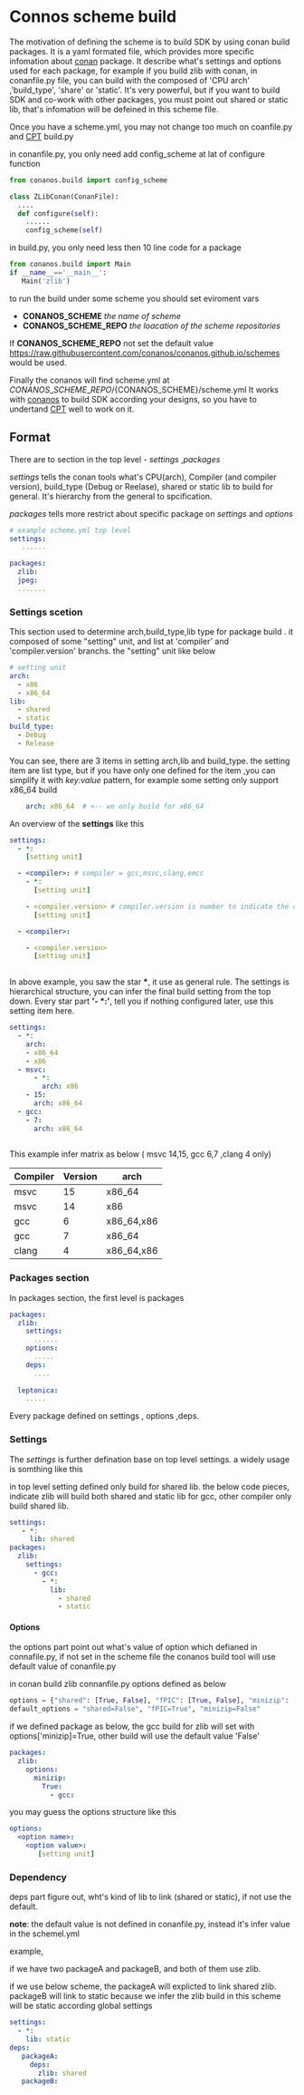 # Connos scheme build

The motivation of defining the scheme is to build SDK by using conan build packages. It is a  yaml formated file, which provides more specific infomation about [conan](https://conan.io) package. It describe what's settings and options used for each package, for example if you build zlib with conan, in conanfile.py file, you can build with the composed of 'CPU arch' ,'build_type', 'share' or 'static'. It's very powerful, but if you want to build SDK and co-work with other packages, you must point out shared or static lib, that's infomation will be defeined in this scheme file.

Once you have a scheme.yml, you may not change too much on coanfile.py and [CPT](https://github.com/conan-io/conan-package-tools) build.py

in conanfile.py, you only need add config_scheme at lat of configure function

``` python
from conanos.build import config_scheme

class ZLibConan(ConanFile):
  ....
  def configure(self):
    ......
    config_scheme(self)

```

in build.py, you only need less then 10 line code for a package

``` python
from conanos.build import Main
if __name__=='__main__':
   Main('zlib')   
```

to run the build under some scheme you should set eviroment vars

* **CONANOS_SCHEME**   *the name of scheme*
* **CONANOS\_SCHEME\_REPO**   *the loacation of the scheme repositories*

If  **CONANOS\_SCHEME\_REPO** not set the default value  https://raw.githubusercontent.com/conanos/conanos.github.io/schemes would be used.

Finally the conanos will find scheme.yml at ${CONANOS\_SCHEME\_REPO}/${CONANOS_SCHEME}/scheme.yml
It works with [conanos](https://github.com/conanos/conanos.py) to build SDK according your designs, so you have to undertand [CPT](https://github.com/conan-io/conan-package-tools) well to work on it.

## Format

There are to section in the top level - *settings* ,*packages*

_settings_ tells the conan tools what's CPU(arch), Compiler (and compiler version), build_type (Debug or Reelase), shared or static lib to build for general. It's hierarchy from the general to spcification.

_packages_ tells more restrict about specific package on _settings_ and _options_

``` yaml
# example scheme.yml top level
settings:
   ......

packages:
  zlib:
  jpeg:
  .......
```

### Settings scetion
This section used to determine arch,build_type,lib type for package build . it composed of some "setting" unit, and list at  'compiler' and 'compiler.version' branchs. the "setting" unit like below
``` yaml
# setting unit
arch:
  - x86
  - x86_64
lib:
  - shared
  - static
build_type:
  - Debug
  - Release
```
You can see, there are 3 items in setting arch,lib and build_type. the setting item are list type, but if you have only one defined for the item ,you can simplify it with *key:value* pattern, for example some setting only support x86_64 build

```yaml
    arch: x86_64  # <-- we only build for x86_64 
```

An overview of the **settings** like this
``` yaml
settings:
  - *:
    [setting unit]

  - <compiler>: # compiler = gcc,msvc,clang,emcc
  	- *: 
      [setting unit]

  	- <compiler.version> # compiler.version is number to indicate the compiler's version
      [setting unit]

  - <compiler>:

  	- <compiler.version>
      [setting unit]
  	
```

In above example, you saw the star **\***, it use as general rule. The settings is hierarchical structure, you can infer the final build setting from the top down. Every star part **'- \*:'**, tell you if nothing configured later, use this setting item here. 

``` yaml
settings:
  - *:
    arch: 
    - x86_64
    - x86
  - msvc:
	  - *:
	    arch: x86
    - 15:
      arch: x86_64
  - gcc:
    - 7:
      arch: x86_64
	   
```
This example infer matrix as below ( msvc 14,15, gcc 6,7 ,clang 4 only)

| Compiler | Version | arch      | 
|----------|-------- |-----------| 
| msvc     | 15      | x86_64    |   
| msvc     | 14      | x86       |
| gcc      | 6       |x86_64,x86 |
| gcc      | 7       |x86_64     |
| clang    | 4       |x86_64,x86 |


### Packages section
In packages section, the first level is packages

``` yaml
packages:
  zlib:
    settings:
      ......
    options:
      .....
    deps:
      ....
  
  leptonica:
    ..... 
```
Every package defined on settings , options ,deps.

### Settings
The *settings* is further defination base on top level settings. a widely usage is somthing like this

in top level setting defined only build for shared lib. the below code pieces, indicate zlib will build both shared and static lib for gcc, other compiler only build shared lib.

``` yaml
settings:
   - *:
     lib: shared
packages:
  zlib:
    settings:
      - gcc:
        - *:
          lib:
            - shared
            - static
```

#### Options
the options part point out what's value of option which defianed in connafile.py, if not set in the scheme file the conanos build tool will use default value of conanfile.py

in conan build zlib connanfile.py
options defined as below
``` python
options = {"shared": [True, False], "fPIC": [True, False], "minizip": [True, False]}
default_options = "shared=False", "fPIC=True", "minizip=False"
```
if we defined package as below, the gcc build for zlib will set with options['minizip]=True, other build will use the default value 'False'
``` yaml
packages:
  zlib:
    options:
      minizip:
        True:
          - gcc:
```

you may guess the options structure like this

```yaml
options:
  <option name>:
    <option value>:
       [setting unit]
```


### Dependency

deps part figure out, wht's kind of lib to link (shared or static), if not use the default. 

**note**: the default value is not defined in conanfile.py, instead it's infer value in the schemel.yml

example,

if we have two packageA and packageB, and both of them use zlib.

if we use below scheme, the packageA will explicted to link shared zlib. packageB will link to static because we infer the zlib build in this scheme will be static according global settings

```yaml
settings:
  - *:
    lib: static
deps:
   packageA: 
     deps:
       zlib: shared
   packageB:

```
